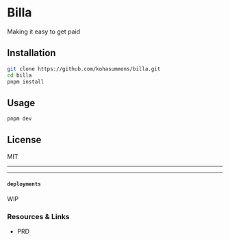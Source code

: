 # Billa
Making it easy to get paid

## Installation
```bash
git clone https://github.com/kohasummons/billa.git
cd billa
pnpm install
```

## Usage
```bash
pnpm dev
```

## License
MIT


---
---

#### `deployments`
WIP


### Resources & Links

- PRD